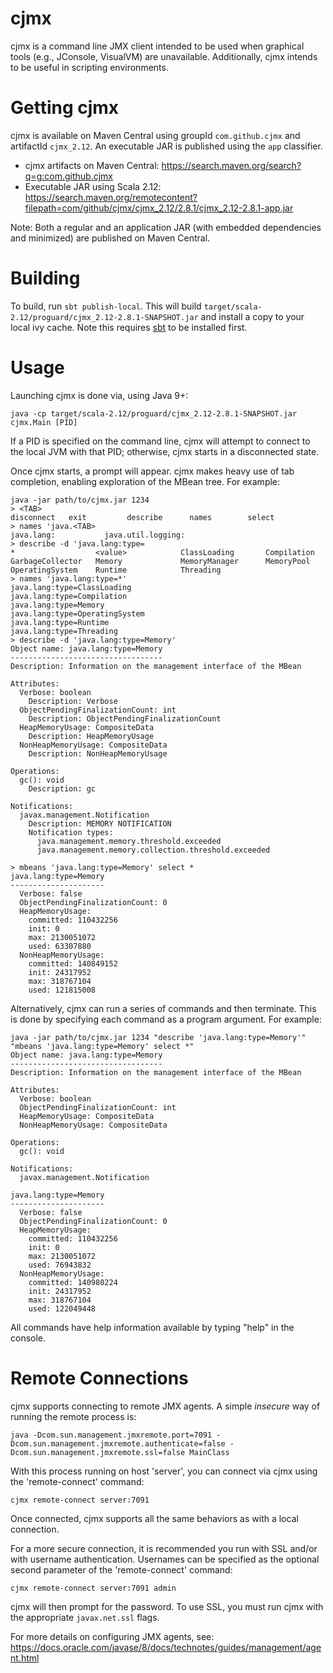 cjmx
====

cjmx is a command line JMX client intended to be used when graphical tools (e.g., JConsole, VisualVM) are unavailable.  Additionally, cjmx intends to be useful in scripting environments.

Getting cjmx
============

cjmx is available on Maven Central using groupId `com.github.cjmx` and artifactId `cjmx_2.12`.  An executable JAR is published using the `app` classifier.

 - cjmx artifacts on Maven Central: https://search.maven.org/search?q=g:com.github.cjmx
 - Executable JAR using Scala 2.12: https://search.maven.org/remotecontent?filepath=com/github/cjmx/cjmx_2.12/2.8.1/cjmx_2.12-2.8.1-app.jar

Note: Both a regular and an application JAR (with embedded dependencies and minimized) are published on Maven Central.

Building
========
To build, run `sbt publish-local`.  This will build `target/scala-2.12/proguard/cjmx_2.12-2.8.1-SNAPSHOT.jar` and install a copy to your local ivy cache. Note this requires [sbt](https://www.scala-sbt.org) to be installed first.

Usage
=====

Launching cjmx is done via, using Java 9+:

    java -cp target/scala-2.12/proguard/cjmx_2.12-2.8.1-SNAPSHOT.jar cjmx.Main [PID]

If a PID is specified on the command line, cjmx will attempt to connect to the local JVM with that PID; otherwise, cjmx starts in a disconnected state.

Once cjmx starts, a prompt will appear.  cjmx makes heavy use of tab completion, enabling exploration of the MBean tree.  For example:

    java -jar path/to/cjmx.jar 1234
    > <TAB>
    disconnect   exit         describe      names        select
    > names 'java.<TAB>
    java.lang:           java.util.logging:
    > describe -d 'java.lang:type=
    *                  <value>            ClassLoading       Compilation
    GarbageCollector   Memory             MemoryManager      MemoryPool
    OperatingSystem    Runtime            Threading
    > names 'java.lang:type=*'
    java.lang:type=ClassLoading
    java.lang:type=Compilation
    java.lang:type=Memory
    java.lang:type=OperatingSystem
    java.lang:type=Runtime
    java.lang:type=Threading
    > describe -d 'java.lang:type=Memory'
    Object name: java.lang:type=Memory
    ----------------------------------
    Description: Information on the management interface of the MBean

    Attributes:
      Verbose: boolean
        Description: Verbose
      ObjectPendingFinalizationCount: int
        Description: ObjectPendingFinalizationCount
      HeapMemoryUsage: CompositeData
        Description: HeapMemoryUsage
      NonHeapMemoryUsage: CompositeData
        Description: NonHeapMemoryUsage

    Operations:
      gc(): void
        Description: gc

    Notifications:
      javax.management.Notification
        Description: MEMORY NOTIFICATION
        Notification types:
          java.management.memory.threshold.exceeded
          java.management.memory.collection.threshold.exceeded

    > mbeans 'java.lang:type=Memory' select *
    java.lang:type=Memory
    ---------------------
      Verbose: false
      ObjectPendingFinalizationCount: 0
      HeapMemoryUsage:
        committed: 110432256
        init: 0
        max: 2130051072
        used: 63307880
      NonHeapMemoryUsage:
        committed: 140849152
        init: 24317952
        max: 318767104
        used: 121815008

Alternatively, cjmx can run a series of commands and then terminate.  This is done by specifying each command as a program argument.  For example:

    java -jar path/to/cjmx.jar 1234 "describe 'java.lang:type=Memory'" "mbeans 'java.lang:type=Memory' select *"
    Object name: java.lang:type=Memory
    ----------------------------------
    Description: Information on the management interface of the MBean

    Attributes:
      Verbose: boolean
      ObjectPendingFinalizationCount: int
      HeapMemoryUsage: CompositeData
      NonHeapMemoryUsage: CompositeData

    Operations:
      gc(): void

    Notifications:
      javax.management.Notification

    java.lang:type=Memory
    ---------------------
      Verbose: false
      ObjectPendingFinalizationCount: 0
      HeapMemoryUsage:
        committed: 110432256
        init: 0
        max: 2130051072
        used: 76943832
      NonHeapMemoryUsage:
        committed: 140980224
        init: 24317952
        max: 318767104
        used: 122049448

All commands have help information available by typing "help" in the console.

Remote Connections
==================

cjmx supports connecting to remote JMX agents.  A simple _*insecure*_ way of running the remote process is:

    java -Dcom.sun.management.jmxremote.port=7091 -Dcom.sun.management.jmxremote.authenticate=false -Dcom.sun.management.jmxremote.ssl=false MainClass

With this process running on host 'server', you can connect via cjmx using the 'remote-connect' command:

    cjmx remote-connect server:7091

Once connected, cjmx supports all the same behaviors as with a local connection.

For a more secure connection, it is recommended you run with SSL and/or with username authentication.  Usernames can be specified as the optional second parameter of the 'remote-connect' command:

    cjmx remote-connect server:7091 admin

cjmx will then prompt for the password.  To use SSL, you must run cjmx with the appropriate `javax.net.ssl` flags.

For more details on configuring JMX agents, see: https://docs.oracle.com/javase/8/docs/technotes/guides/management/agent.html


